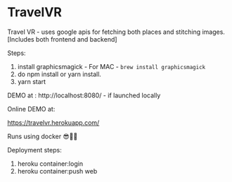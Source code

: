 # TravelVR

Travel VR - uses google apis for fetching both places and stitching images.
[Includes both frontend and backend]

Steps:
1. install graphicsmagick - For MAC - `brew install graphicsmagick`
2. do npm install or yarn install.
3. yarn start


DEMO at :
http://localhost:8080/ - if launched locally


Online DEMO at:

https://travelvr.herokuapp.com/

Runs using docker 😎🤘🏻


Deployment steps: 
1. heroku container:login
2. heroku container:push web